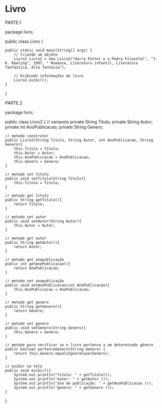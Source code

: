 # Livro


PARTE.1 

package livro;


public class Livro {

   
    public static void main(String[] args) {
        // Criando um objeto
        Livro2 Livro2 = new Livro2("Harry Potter e a Pedra Filosofal", "J. K. Rowling", 1997, " Romance, Literatura infantil, Literatura fantástica, Alta fantasia");
        
        // Exibindo informações do livro
        Livro2.exibir();
    }
    
}



PARTE.2

package livro;

public class Livro2 {
    // variaveis
    private String Titulo;
    private String Autor;
    private int AnoPublicacao;
    private String Genero;
    
    // metodo construtor
    public Livro2(String Titulo, String Autor, int AnoPublicacao, String Genero){
        this.Titulo = Titulo;
        this.Autor = Autor;
        this.AnoPublicacao = AnoPublicacao;
        this.Genero = Genero;
    }
    
    // metodo set titulo
    public void setTitulo(String Titulo){
        this.Titulo = Titulo;
    }
    
    // metodo get titulo
    public String getTitulo(){
        return Titulo;
    }
    
    // metodo set autor 
    public void setAutor(String Autor){
        this.Autor = Autor;
    }
    
    // metodo get autor
    public String getAutor(){
        return Autor;
    }
    
    // metodo get anopublicação
    public int getAnoPublicacao(){
        return AnoPublicacao;
    }
    
    // metodo set anopublicação
    public void setAnoPublicacao(int AnoPublicacao){
        this.AnoPublicacao = AnoPublicacao;
    }
    
    // metodo get genero
    public String getGenero(){
        return Genero;
    }
    
    // metodo set genero
    public void setGenero(String Genero){
        this.Genero = Genero;
    }
    
    // metodo para verificar se o livro pertence a um determinado gênero
    public boolean pertenceGenero(String Genero) {
        return this.Genero.equalsIgnoreCase(Genero);
    }
    
    // exibir na tela
    public void exibir(){
        System.out.println("titulo: " + getTitulo());
        System.out.println("autor: " + getAutor ());
        System.out.println("ano de publicação: " + getAnoPublicacao ());
        System.out.println("genero: " + getGenero ());
    }
}

